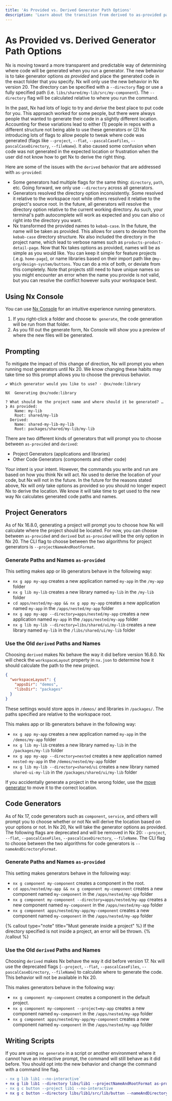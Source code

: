 ```yaml
---
title: 'As Provided vs. Derived Generator Path Options'
description: 'Learn about the transition from derived to as-provided path options in Nx generators, improving transparency and predictability in code generation.'
---
```


# As Provided vs. Derived Generator Path Options

Nx is moving toward a more transparent and predictable way of determining where code will be generated when you run a generator. The new behavior is to take generator options _as provided_ and place the generated code in the exact folder that you specify. Nx will only use the new behavior in Nx version 20. The directory can be specified with a `--directory` flag or use a fully specified path (i.e. `libs/shared/my-lib/src/my-component`). The `--directory` flag will be calculated relative to where you run the command.

In the past, Nx had lots of logic to try and _derive_ the best place to put code for you. This approach worked for some people, but there were always people that wanted to generate their code in a slightly different location. Accounting for these variations lead to either (1) people in repos with a different structure not being able to use these generators or (2) Nx introducing lots of flags to allow people to tweak where code was generated (flags like `--project`, `--flat`, `--pascalCaseFiles`, `--pascalCaseDirectory`, `--fileName`). It also caused some confusion when code was not generated in the expected location or frustration when the user did not know how to get Nx to derive the right thing.

Here are some of the issues with the `derived` behavior that are addressed with `as-provided`:

- Some generators had multiple flags for the same thing: `directory`, `path`, etc. Going forward, we only use `--directory` across all generators.
- Generators resolved the directory option inconsistently. Some resolved it relative to the workspace root while others resolved it relative to the project's source root. In the future, all generators will resolve the directory option relative to the current working directory. As such, your terminal's path autocomplete will work as expected and you can also `cd` right into the directory you want.
- Nx transformed the provided names to `kebab-case`. In the future, the name will be taken as provided. This allows for users to deviate from the `kebab-case` directory structure. Nx also included the directory in the project name, which lead to verbose names such as `products-product-detail-page`. Now that Nx takes options as provided, names will be as simple as you would like. You can keep it simple for feature projects (.e.g. `home-page`), or name libraries based on their import path like `@my-org/design-system/buttons`. You can do a mix of both, or deviate from this completely. Note that projects still need to have unique names so you might encounter an error when the name you provide is not valid, but you can resolve the conflict however suits your workspace best.

## Using Nx Console

You can use [Nx Console](/getting-started/editor-setup) for an intuitive experience running generators.

1. If you right-click a folder and choose `Nx generate`, the code generation will be run from that folder.
2. As you fill out the generate form, Nx Console will show you a preview of where the new files will be generated.

## Prompting

To mitigate the impact of this change of direction, Nx will prompt you when running most generators until Nx 20. We know changing these habits may take time so this prompt allows you to choose the previous behavior.

```{% command="nx g lib my-lib --directory=shared/my-lib" path="~/myorg" %}
✔ Which generator would you like to use? · @nx/node:library

NX  Generating @nx/node:library

? What should be the project name and where should it be generated? …
❯ As provided:
    Name: my-lib
    Root: shared/my-lib
  Derived:
    Name: shared-my-lib-my-lib
    Root: packages/shared/my-lib/my-lib
```

There are two different kinds of generators that will prompt you to choose between `as-provided` and `derived`:

- Project Generators (applications and libraries)
- Other Code Generators (components and other code)

Your intent is your intent. However, the commands you write and run are based on how you think Nx will act. Nx used to derive the location of your code, but Nx will not in the future. In the future for the reasons stated above, Nx will _only_ take options as provided so you should no longer expect Nx to derive the location. We know it will take time to get used to the new way Nx calculates generated code paths and names.

## Project Generators

As of Nx 16.8.0, generating a project will prompt you to choose how Nx will calculate where the project should be located. For now, you can choose between `as-provided` and `derived` but `as-provided` will be the only option in Nx 20. The CLI flag to choose between the two algorithms for project generators is `--projectNameAndRootFormat`.

### Generate Paths and Names `as-provided`

This setting makes app or lib generators behave in the following way:

- `nx g app my-app` creates a new application named `my-app` in the `/my-app` folder
- `nx g lib my-lib` creates a new library named `my-lib` in the `/my-lib` folder
- `cd apps/nested/my-app && nx g app my-app` creates a new application named `my-app` in the `/apps/nested/my-app` folder
- `nx g app my-app --directory=apps/nested/my-app` creates a new application named `my-app` in the `/apps/nested/my-app` folder
- `nx g lib my-lib --directory=libs/shared/ui/my-lib` creates a new library named `my-lib` in the `/libs/shared/ui/my-lib` folder

### Use the Old `derived` Paths and Names

Choosing `derived` makes Nx behave the way it did before version 16.8.0. Nx will check the `workspaceLayout` property in `nx.json` to determine how it should calculate the path to the new project.

```json
{
  "workspaceLayout": {
    "appsDir": "demos",
    "libsDir": "packages"
  }
}
```

These settings would store apps in `/demos/` and libraries in `/packages/`. The paths specified are relative to the
workspace root.

This makes app or lib generators behave in the following way:

- `nx g app my-app` creates a new application named `my-app` in the `/demos/my-app` folder
- `nx g lib my-lib` creates a new library named `my-lib` in the `/packages/my-lib` folder
- `nx g app my-app --directory=nested` creates a new application named `nested-my-app` in the `/demos/nested/my-app` folder
- `nx g lib my-lib --directory=shared/ui` creates a new library named `shared-ui-my-lib` in the `/packages/shared/ui/my-lib` folder

If you accidentally generate a project in the wrong folder, use the [move generator](/nx-api/workspace/generators/move) to move it to the correct location.

## Code Generators

As of Nx 17, code generators such as `component`, `service`, and others will prompt you to choose whether or not Nx will derive the location based on your options or not. In Nx 20, Nx will take the generator options as provided. The following flags are deprecated and will be removed in Nx 20: `--project`, `--flat`, `--pascalCaseFiles`, `--pascalCaseDirectory`, `--fileName`. The CLI flag to choose between the two algorithms for code generators is `--nameAndDirectoryFormat`.

### Generate Paths and Names `as-provided`

This setting makes generators behave in the following way:

- `nx g component my-component` creates a component in the root.
- `cd apps/nested/my-app && nx g component my-component` creates a new component named `my-component` in the `/apps/nested/my-app` folder
- `nx g component my-component --directory=apps/nested/my-app` creates a new component named `my-component` in the `/apps/nested/my-app` folder
- `nx g component apps/nested/my-app/my-component` creates a new component named `my-component` in the `/apps/nested/my-app` folder

{% callout type="note" title="Must generate inside a project" %}
If the directory specified is not inside a project, an error will be thrown.
{% /callout %}

### Use the Old `derived` Paths and Names

Choosing `derived` makes Nx behave the way it did before version 17. Nx will use the deprecated flags (`--project`, `--flat`, `--pascalCaseFiles`, `--pascalCaseDirectory`, `--fileName`) to calculate where to generate the code. This behavior will not be available in Nx 20.

This makes generators behave in the following way:

- `nx g component my-component` creates a component in the default project.
- `nx g component my-component --project=my-app` creates a new component named `my-component` in the `/apps/nested/my-app` folder
- `nx g component apps/nested/my-app/my-component` creates a new component named `my-component` in the `/apps/nested/my-app` folder

## Writing Scripts

If you are using `nx generate` in a script or another environment where it cannot have an interactive prompt, the command will still behave as it did before. You should opt into the new behavior and change the command with a command line flag.

```diff
- nx g lib lib1 --no-interactive`
+ nx g lib lib1 --directory libs/lib1 --projectNameAndRootFormat as-provided --no-interactive
- nx g c button --project lib1 --no-interactive
+ nx g c button --directory libs/lib1/src/lib/button --nameAndDirectoryFormat as-provided --no-interactive
```
